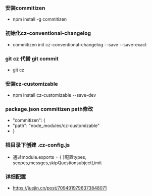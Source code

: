 ### 安装commitizen
- npm install -g commitizen

### 初始化cz-conventional-changelog
- commitizen init cz-conventional-changelog --save --save-exact

### git cz 代替 git commit
- git cz

### 安装cz-customizable
- npm install cz-customizable --save-dev

### package.json commitizen path修改
- "commitizen": {
-    "path": "node_modules/cz-customizable"
-  }

### 根目录下创建 .cz-config.js
- 通过module.exports = { }配置types, scopes,messges,skipQuestionsubjectLimit

### 详细配置
- https://juejin.cn/post/7094919796373848071
